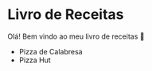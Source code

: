 # Livro de Receitas

Olá! Bem vindo ao meu livro de receitas :wave:

- Pizza de Calabresa
- Pizza Hut

